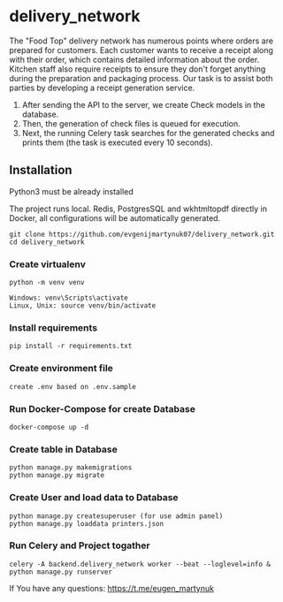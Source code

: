 # delivery_network


The "Food Top" delivery network has numerous points where orders are prepared for customers. Each customer wants to receive a receipt along with their order, which contains detailed information about the order. Kitchen staff also require receipts to ensure they don't forget anything during the preparation and packaging process. Our task is to assist both parties by developing a receipt generation service.

1. After sending the API to the server, we create Check models in the database.
2. Then, the generation of check files is queued for execution.
3. Next, the running Celery task searches for the generated checks and prints them (the task is executed every 10 seconds).

## Installation

Python3 must be already installed

The project runs local. 
Redis, PostgresSQL and wkhtmltopdf directly in Docker, all configurations will be automatically generated.

```shell
git clone https://github.com/evgenijmartynuk07/delivery_network.git
cd delivery_network
```

### Create virtualenv
```shell
python -m venv venv

Windows: venv\Scripts\activate
Linux, Unix: source venv/bin/activate
```

### Install requirements
```shell
pip install -r requirements.txt
```

### Create environment file
```shell
create .env based on .env.sample
```

### Run Docker-Compose for create Database
```shell
docker-compose up -d
```

### Create table in Database
```shell
python manage.py makemigrations
python manage.py migrate
```

### Create User and load data to Database
```shell
python manage.py createsuperuser (for use admin panel)
python manage.py loaddata printers.json
```

### Run Celery and Project togather
```shell
celery -A backend.delivery_network worker --beat --loglevel=info & python manage.py runserver
```

If You have any questions: https://t.me/eugen_martynuk